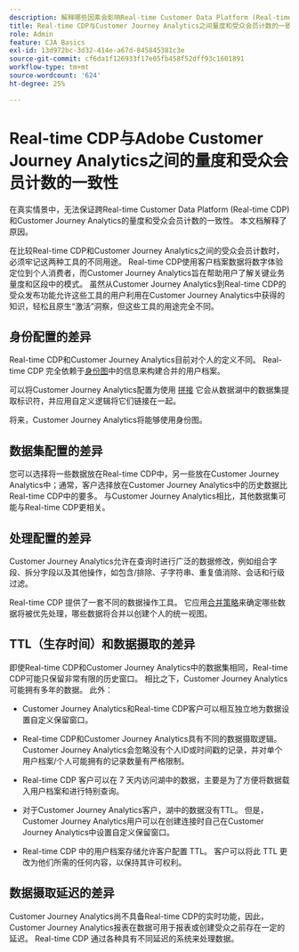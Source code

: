 ```yaml
---
description: 解释哪些因素会影响Real-time Customer Data Platform (Real-time CDP)与Customer Journey Analytics之间量度和受众会员计数的一致性。
title: Real-time CDP与Customer Journey Analytics之间量度和受众会员计数的一致性
role: Admin
feature: CJA Basics
exl-id: 13d972bc-3d32-414e-a67d-845845381c3e
source-git-commit: cf6da1f126933f17e05fb458f52dff93c1601891
workflow-type: tm+mt
source-wordcount: '624'
ht-degree: 25%

---
```



# Real-time CDP与Adobe Customer Journey Analytics之间的量度和受众会员计数的一致性

在真实情景中，无法保证跨Real-time Customer Data Platform (Real-time CDP)和Customer Journey Analytics的量度和受众会员计数的一致性。 本文档解释了原因。

在比较Real-time CDP和Customer Journey Analytics之间的受众会员计数时，必须牢记这两种工具的不同用途。 Real-time CDP使用客户档案数据将数字体验定位到个人消费者，而Customer Journey Analytics旨在帮助用户了解关键业务量度和区段中的模式。 虽然从Customer Journey Analytics到Real-time CDP的受众发布功能允许这些工具的用户利用在Customer Journey Analytics中获得的知识，轻松且原生“激活”洞察，但这些工具的用途完全不同。

## 身份配置的差异

Real-time CDP和Customer Journey Analytics目前对个人的定义不同。 Real-time CDP 完全依赖于[身份图](https://experienceleague.adobe.com/docs/platform-learn/tutorials/identities/understanding-identity-and-identity-graphs.html?lang=zh-Hans)中的信息来构建合并的用户档案。

可以将Customer Journey Analytics配置为使用 [拼接](../stitching/overview.md) 它会从数据湖中的数据集提取标识符，并应用自定义逻辑将它们链接在一起。

将来，Customer Journey Analytics将能够使用身份图。

## 数据集配置的差异

您可以选择将一些数据放在Real-time CDP中，另一些放在Customer Journey Analytics中；通常，客户选择放在Customer Journey Analytics中的历史数据比Real-time CDP中的要多。 与Customer Journey Analytics相比，其他数据集可能与Real-time CDP更相关。

## 处理配置的差异

Customer Journey Analytics允许在查询时进行广泛的数据修改，例如组合字段、拆分字段以及其他操作，如包含/排除、子字符串、重复值消除、会话和行级过滤。

Real-time CDP 提供了一套不同的数据操作工具。 它应用[合并策略](https://experienceleague.adobe.com/docs/experience-platform/profile/merge-policies/overview.html?lang=zh-Hans)来确定哪些数据将被优先处理，哪些数据将合并以创建个人的统一视图。

## TTL（生存时间）和数据摄取的差异

即使Real-time CDP和Customer Journey Analytics中的数据集相同，Real-time CDP可能只保留非常有限的历史窗口。 相比之下，Customer Journey Analytics可能拥有多年的数据。 此外：

* Customer Journey Analytics和Real-time CDP客户可以相互独立地为数据设置自定义保留窗口。

* Real-time CDP和Customer Journey Analytics具有不同的数据摄取逻辑。 Customer Journey Analytics会忽略没有个人ID或时间戳的记录，并对单个用户档案/个人可能拥有的记录数量有严格限制。

* Real-time CDP 客户可以在 7 天内访问湖中的数据，主要是为了方便将数据载入用户档案和进行特别查询。

* 对于Customer Journey Analytics客户，湖中的数据没有TTL。 但是，Customer Journey Analytics用户可以在创建连接时自己在Customer Journey Analytics中设置自定义保留窗口。

* Real-time CDP 中的用户档案存储允许客户配置 TTL。 客户可以将此 TTL 更改为他们所需的任何内容，以保持其许可权利。

## 数据摄取延迟的差异

Customer Journey Analytics尚不具备Real-time CDP的实时功能，因此，Customer Journey Analytics报表在数据可用于报表或创建受众之前存在一定的延迟。 Real-time CDP 通过各种具有不同延迟的系统来处理数据。

